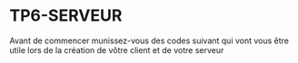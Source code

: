 # TP6-SERVEUR

Avant de commencer munissez-vous des codes suivant qui vont vous être utile lors de la création de vôtre client et de votre serveur 
